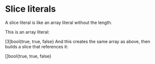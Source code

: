 # Slice literals
A slice literal is like an array literal without the length.

This is an array literal:

[3]bool{true, true, false}
And this creates the same array as above, then builds a slice that references it:

[]bool{true, true, false}
